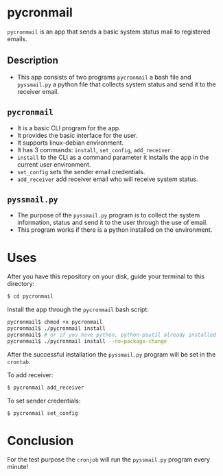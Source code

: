 # pycronmail
`pycronmail` is an app that sends a basic system status mail to registered emails.

## Description
* This app consists of two programs `pycronmail` a bash file and `pyssmail.py` a
python file that collects system status and send it to the receiver email.

## `pycronmail`
* It is a basic CLI program for the app.
* It provides the basic interface for the user.
* It supports linux-debian environment.
* It has 3 commands: `install`, `set_config`, `add_receiver`.
* `install` to the CLI as a command parameter it installs the app in the current
user environment.
* `set_config` sets the sender email credentials.
* `add_receiver` add receiver email who will receive system status.

## `pyssmail.py`
* The purpose of the `pyssmail.py` program is to collect the system information, 
status and send it to the user through the use of email. 
* This program works if there is a python installed on the environment.

# Uses

After you have this repository on your disk, guide your terminal to this directory:
```bash
$ cd pycronmail
```

Install the app through the `pycronmail` bash script:
```bash
pycronmail$ chmod +x pycronmail
pycronmail$ ./pycronmail install 
pycronmail$ # or if you have python, python-psutil already installed
pycronmail$ ./pycronmail install --no-package-change 
```

After the successful installation the `pyssmail.py` program will be set in the `crontab`.

To add receiver:
```bash
$ pycronmail add_receiver
```

To set sender credentials:
```bash
$ pycronmail set_config
```

# Conclusion
For the test purpose the `cronjob` will run the `pyssmail.py` program every minute!


